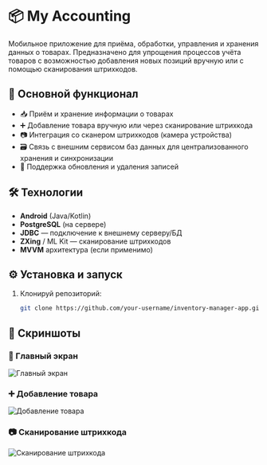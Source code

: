 # 📦 My Accounting

Мобильное приложение для приёма, обработки, управления и хранения данных о товарах. Предназначено для упрощения процессов учёта товаров с возможностью добавления новых позиций вручную или с помощью сканирования штрихкодов.

## 🚀 Основной функционал

- 📥 Приём и хранение информации о товарах  
- ➕ Добавление товара вручную или через сканирование штрихкода  
- 📷 Интеграция со сканером штрихкодов (камера устройства)  
- 🗃️ Связь с внешним сервисом баз данных для централизованного хранения и синхронизации  
- 🔄 Поддержка обновления и удаления записей  

## 🛠️ Технологии

- **Android** (Java/Kotlin)  
- **PostgreSQL** (на сервере)  
- **JDBC** — подключение к внешнему серверу/БД  
- **ZXing** / ML Kit — сканирование штрихкодов  
- **MVVM** архитектура (если применимо)  

## ⚙️ Установка и запуск

1. Клонируй репозиторий:
   ```bash
   git clone https://github.com/your-username/inventory-manager-app.git

## 📸 Скриншоты

### 🧾 Главный экран
![Главный экран](docs/images/main_screen.png)

### ➕ Добавление товара
![Добавление товара](docs/images/add_product.png)

### 📷 Сканирование штрихкода
![Сканирование штрихкода](docs/images/scan_barcode.png)
